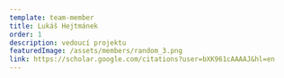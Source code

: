 ```yaml
---
template: team-member
title: Lukáš Hejtmánek
order: 1
description: vedoucí projektu
featuredImage: /assets/members/random_3.png
link: https://scholar.google.com/citations?user=bXK961cAAAAJ&hl=en
---
```

